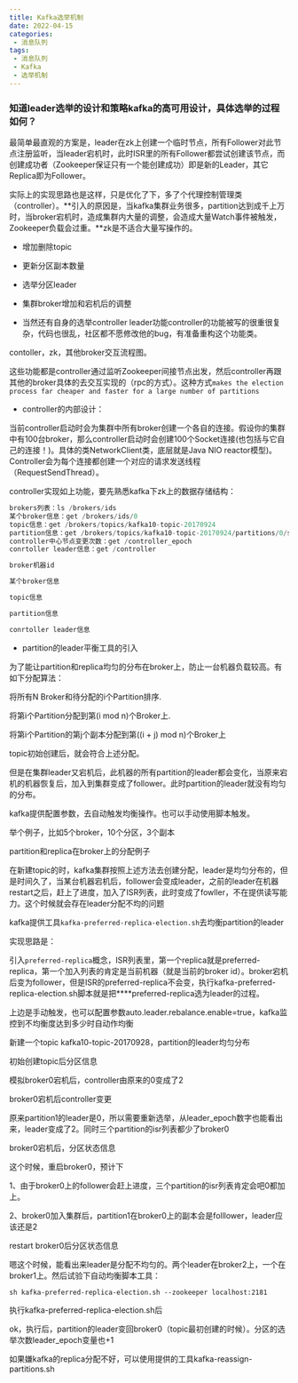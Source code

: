 ```yaml
---
title: Kafka选举机制
date: 2022-04-15
categories:
 - 消息队列
tags:
 - 消息队列
 - Kafka
 - 选举机制
---
```


### 知道leader选举的设计和策略kafka的高可用设计，具体选举的过程如何？

最简单最直观的方案是，leader在zk上创建一个临时节点，所有Follower对此节点注册监听，当leader宕机时，此时ISR里的所有Follower都尝试创建该节点，而创建成功者（Zookeeper保证只有一个能创建成功）即是新的Leader，其它Replica即为Follower。

实际上的实现思路也是这样，只是优化了下，多了个代理控制管理类（controller）。**引入的原因是，当kafka集群业务很多，partition达到成千上万时，当broker宕机时，造成集群内大量的调整，会造成大量Watch事件被触发，Zookeeper负载会过重。**zk是不适合大量写操作的。

* 增加删除topic

* 更新分区副本数量

* 选举分区leader

* 集群broker增加和宕机后的调整

* 当然还有自身的选举controller leader功能controller的功能被写的很重很复杂，代码也很乱，社区都不愿修改他的bug，有准备重构这个功能类。

contoller，zk，其他broker交互流程图。

这些功能都是controller通过监听Zookeeper间接节点出发，然后controller再跟其他的broker具体的去交互实现的（rpc的方式）。这种方式`makes the election process far cheaper and faster for a large number of partitions`

* controller的内部设计：

当前controller启动时会为集群中所有broker创建一个各自的连接。假设你的集群中有100台broker，那么controller启动时会创建100个Socket连接(也包括与它自己的连接！)。具体的类NetworkClient类，底层就是Java NIO reactor模型)。Controller会为每个连接都创建一个对应的请求发送线程（RequestSendThread）。

controller实现如上功能，要先熟悉kafka下zk上的数据存储结构：

```java
brokers列表：ls /brokers/ids
某个broker信息：get /brokers/ids/0
topic信息：get /brokers/topics/kafka10-topic-20170924
partition信息：get /brokers/topics/kafka10-topic-20170924/partitions/0/state
controller中心节点变更次数：get /controller_epoch
conrtoller leader信息：get /controller

broker机器id

某个broker信息

topic信息

partition信息

conrtoller leader信息
```

* partition的leader平衡工具的引入

为了能让partition和replica均匀的分布在broker上，防止一台机器负载较高。有如下分配算法：

将所有N Broker和待分配的i个Partition排序.

将第i个Partition分配到第(i mod n)个Broker上.

将第i个Partition的第j个副本分配到第((i + j) mod n)个Broker上

topic初始创建后，就会符合上述分配。

但是在集群leader又宕机后，此机器的所有partition的leader都会变化，当原来宕机的机器恢复后，加入到集群变成了follower。此时partition的leader就没有均匀的分布。

kafka提供配置参数，去自动触发均衡操作。也可以手动使用脚本触发。

举个例子，比如5个broker，10个分区，3个副本

partition和replica在broker上的分配例子

在新建topic的时，kafka集群按照上述方法去创建分配，leader是均匀分布的，但是时间久了，当某台机器宕机后，follower会变成leader，之前的leader在机器restart之后，赶上了进度，加入了ISR列表，此时变成了fowller，不在提供读写能力。这个时候就会存在leader分配不均的问题

kafka提供工具`kafka-preferred-replica-election.sh`去均衡partition的leader

实现思路是：

引入`preferred-replica`概念，ISR列表里，第一个replica就是preferred-replica，第一个加入列表的肯定是当前机器（就是当前的broker id）。broker宕机后变为follower，但是ISR的preferred-replica不会变，执行kafka-preferred-replica-election.sh脚本就是把****preferred-replica选为leader的过程。

上边是手动触发，也可以配置参数auto.leader.rebalance.enable=true，kafka监控到不均衡度达到多少时自动作均衡

新建一个topic kafka10-topic-20170928，partition的leader均匀分布

初始创建topic后分区信息

模拟broker0宕机后，controller由原来的0变成了2

broker0宕机后controller变更

原来partition1的leader是0，所以需要重新选举，从leader_epoch数字也能看出来，leader变成了2。同时三个partition的isr列表都少了broker0

broker0宕机后，分区状态信息

这个时候，重启broker0，预计下

1、由于broker0上的follower会赶上进度，三个partition的isr列表肯定会吧0都加上。

2、broker0加入集群后，partition1在broker0上的副本会是folllower，leader应该还是2

restart broker0后分区状态信息

嗯这个时候，能看出来leader是分配不均匀的。两个leader在broker2上，一个在broker1上。然后试验下自动均衡脚本工具：

`sh kafka-preferred-replica-election.sh --zookeeper localhost:2181`

执行kafka-preferred-replica-election.sh后

ok，执行后，partition的leader变回broker0（topic最初创建的时候）。分区的选举次数leader_epoch变量也+1

如果嫌kafka的replica分配不好，可以使用提供的工具kafka-reassign-partitions.sh








